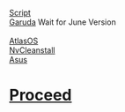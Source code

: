 [Script](https://raw.githubusercontent.com/hookstdev/OmniGuides/omni/Software/Linux.txt)<br>
[Garuda](https://garudalinux.org/downloads.html) Wait for June Version<br><br>
[AtlasOS](https://docs.atlasos.net/getting-started/installation/)<br>
[NvCleanstall](https://www.techpowerup.com/download/techpowerup-nvcleanstall/)<br>
[Asus](https://www.asus.com/in/Laptops/For-Gaming/TUF-Gaming/ASUS-TUF-Gaming-F15/HelpDesk_Download/)<br> 

# [Proceed](https://github.com/hookstdev/OmniGuides/blob/omni/OS/Wifi.md)
